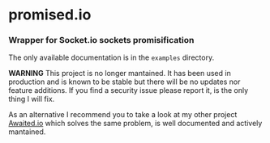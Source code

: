 # promised.io
### Wrapper for Socket.io sockets promisification

The only available documentation is in the `examples` directory.

__WARNING__ This project is no longer mantained. It has been used in production and is known to be stable but there will be no updates nor feature additions. If you find a security issue please report it, is the only thing I will fix.

As an alternative I recommend you to take a look at my other project [Awaited.io](https://github.com/kalvinarts/awaited.io) which solves the same problem, is well documented and actively mantained.
